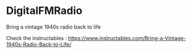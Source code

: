 # DigitalFMRadio
Bring a vintage 1940s radio back to life

Check the instructables :
https://www.instructables.com/Bring-a-Vintage-1940s-Radio-Back-to-Life/
